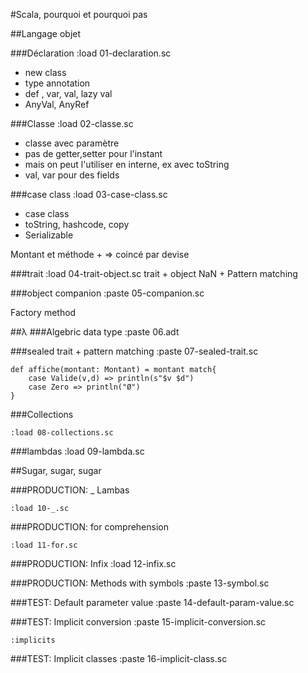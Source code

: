 #Scala, pourquoi et pourquoi pas

##Langage objet

###Déclaration
	:load 01-declaration.sc
* new class
* type annotation
* def , var, val, lazy val
* AnyVal, AnyRef

###Classe
	:load 02-classe.sc
* classe avec paramètre
* pas de getter,setter pour l'instant
* mais on peut l'utiliser en interne, ex avec toString
* val, var pour des fields

###case class
	:load 03-case-class.sc
* case class
* toString, hashcode, copy
* Serializable

Montant et méthode + => coincé par devise

###trait
	:load 04-trait-object.sc
trait + object NaN + Pattern matching


###object companion
	:paste 05-companion.sc
	
Factory method

##λ
###Algebric data type
	:paste 06.adt

###sealed trait + pattern matching
	:paste 07-sealed-trait.sc
	
	def affiche(montant: Montant) = montant match{
    	case Valide(v,d) => println(s"$v $d")
     	case Zero => println("Ø")
    }
    
###Collections

	:load 08-collections.sc
	  
###lambdas
	:load 09-lambda.sc

##Sugar, sugar, sugar

###PRODUCTION: _
Lambas

	:load 10-_.sc

###PRODUCTION: for comprehension

	:load 11-for.sc	


###PRODUCTION: Infix
	:load 12-infix.sc
	
	
###PRODUCTION: Methods with symbols
	:paste 13-symbol.sc


###TEST: Default parameter value
	:paste 14-default-param-value.sc
		
###TEST: Implicit conversion
	:paste 15-implicit-conversion.sc

	:implicits
		
###TEST: Implicit classes
	:paste 16-implicit-class.sc	
